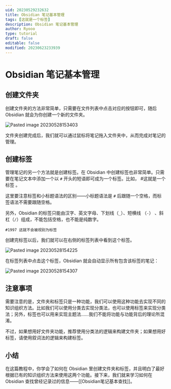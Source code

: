 ```yaml
---
uid: 20230529232632
title: Obsidian 笔记基本管理
tags: [这就是一个标签]
description: Obsidian 笔记基本管理
author: Ryooo
type: tutorial
draft: false
editable: false
modified: 20230623233939
---
```


# Obsidian 笔记基本管理

## 创建文件夹

创建文件夹的方法非常简单，只需要在文件列表中点击对应的按钮即可，随后 Obsidian 就会为你创建一个新的文件夹。

![Pasted image 20230528153403](https://cdn.pkmer.cn/images/Pasted%20image%2020230528153403.png!pkmer)

文件夹创建完成后，我们就可以通过鼠标将笔记拖入文件夹中，从而完成对笔记的管理。

## 创建标签

管理笔记的另一个方法就是创建标签。在 Obsidian 中创建标签也非常简单。只需要在笔记文本中添加一个以 `#` 开头的短语即可成为一个标签。比如， #这就是一个标签 。

这里要注意标签和小标题语法的区别——小标题语法是 `#` 后跟随一个空格，而标签语法不需要跟随空格。

另外，Obsidian 的标签只能由汉字、英文字母、下划线（`_`）、短横线 （`-`） 、斜杠（`/`）组成，不能包括空格，也不能是纯数字。

```
#1997 这就不会被视别为标签
```

创建完标签以后，我们就可以在右侧的标签列表中看到这个标签。

![Pasted image 20230528154225](https://cdn.pkmer.cn/images/Pasted%20image%2020230528154225.png!pkmer)

在标签列表中点击这个标签，Obsidian 就会自动显示所有包含该标签的笔记：

![Pasted image 20230528154307](https://cdn.pkmer.cn/images/Pasted%20image%2020230528154307.png!pkmer)

## 注意事项

需要注意的是，文件夹和标签只是一种功能，我们可以使用这种功能去实现不同的知识组织方法。比如我们可以使用分类去实现分类法，也可以使用标签来实现分类法；另外，标签也可以用来实现主题法……我们不能将功能与功能背后的理论所混淆。

不过，如果想用好文件夹功能，推荐使用分类法的逻辑来构建文件夹；如果想用好标签，请使用叙词法的逻辑来构建标签。

## 小结

在这篇教程中，你学会了如何在 Obsidian 里创建文件夹和标签，并且明白了最好根据已有的知识组织方法来使用这两个功能。接下来，我们就来学习如何在 Obsidian 查找曾经记录过的信息——[[Obsidian笔记基本查找]]。
